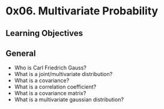 # 0x06. Multivariate Probability

## Learning Objectives

## General
* Who is Carl Friedrich Gauss?
* What is a joint/multivariate distribution?
* What is a covariance?
* What is a correlation coefficient?
* What is a covariance matrix?
* What is a multivariate gaussian distribution?